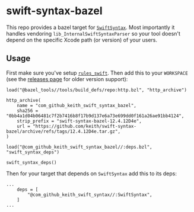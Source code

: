 # swift-syntax-bazel

This repo provides a bazel target for
[`SwiftSyntax`](https://github.com/apple/swift-syntax). Most importantly
it handles vendoring `lib_InternalSwiftSyntaxParser` so your tool
doesn't depend on the specific Xcode path (or version) of your users.

## Usage

First make sure you've setup
[`rules_swift`](https://github.com/bazelbuild/rules_swift). Then add
this to your `WORKSPACE` (see the [releases
page](https://github.com/keith/swift-syntax-bazel/releases) for older
version support):

```bzl
load("@bazel_tools//tools/build_defs/repo:http.bzl", "http_archive")

http_archive(
    name = "com_github_keith_swift_syntax_bazel",
    sha256 = "0bb4a1d04b06481c7f2b7416b8f17b9d137e6a73e699dd0f161a26ae91bb4124",
    strip_prefix = "swift-syntax-bazel-12.4.12D4e",
    url = "https://github.com/keith/swift-syntax-bazel/archive/refs/tags/12.4.12D4e.tar.gz",
)

load("@com_github_keith_swift_syntax_bazel//:deps.bzl", "swift_syntax_deps")

swift_syntax_deps()
```

Then for your target that depends on `SwiftSyntax` add this to its deps:

```bzl
...
    deps = [
        "@com_github_keith_swift_syntax//:SwiftSyntax",
    ]
...
```

